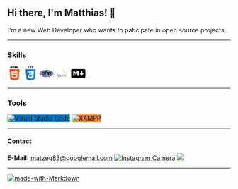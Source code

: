 ## __Hi there, I'm Matthias!__ 👋

I'm a new Web Developer who wants to paticipate in open source projects.
___
### __Skills__

<img height="32" weight="32" alt="HTML" src="https://raw.githubusercontent.com/github/explore/80688e429a7d4ef2fca1e82350fe8e3517d3494d/topics/html/html.png"> <img height="32" weight="32" alt="CSS" src="https://raw.githubusercontent.com/github/explore/80688e429a7d4ef2fca1e82350fe8e3517d3494d/topics/css/css.png"> <img height="32" weight="32" alt="PHP" src="https://raw.githubusercontent.com/github/explore/ccc16358ac4530c6a69b1b80c7223cd2744dea83/topics/php/php.png"> <img height="32" weight="32" alt="MySQL" src="https://raw.githubusercontent.com/github/explore/80688e429a7d4ef2fca1e82350fe8e3517d3494d/topics/mysql/mysql.png"> <img height="32" weight="32" alt="Markdown" src="https://raw.githubusercontent.com/github/explore/80688e429a7d4ef2fca1e82350fe8e3517d3494d/topics/markdown/markdown.png">

___

### __Tools__
<img height="32" weight="32" alt="Visual Studio Code" src="https://simpleicons.org/icons/visualstudiocode.svg" style="background:#007ACC; border:5px; bordercolor:#007ACC"> <img height="32" weight="32" alt="XAMPP" src="https://simpleicons.org/icons/xampp.svg" style="background:#FB7A24; border:5px">

___
#### __Contact__

__E-Mail:__ <a href="mailto:matzeg83@googlemail.com">matzeg83@googlemail.com</a>
<a href="https://www.instagram.com/matzeberlin83/"><img alt="Instagram Camera" src="https://simpleicons.org/icons/instagram.svg" width="25px" height="25px"/></a>
<a href="https://twitter.com/MatthiasGnther"><img src="https://img.shields.io/badge/twitter-%231DA1F2.svg?&style=for-the-badge&logo=twitter&logoColor=white" height=25></a> 


---
[![made-with-Markdown](https://img.shields.io/badge/Made%20with-Markdown-1f425f.svg)](http://commonmark.org)


<!--
**MatthiasGuenther/MatthiasGuenther** is a ✨ _special_ ✨ repository because its `README.md` (this file) appears on your GitHub profile.

Here are some ideas to get you started:

- 🔭 I’m currently working on ...
- 🌱 I’m currently learning ...
- 👯 I’m looking to collaborate on ...
- 🤔 I’m looking for help with ...
- 💬 Ask me about ...
- 📫 How to reach me: ...
- 😄 Pronouns: ...
- ⚡ Fun fact: ...
-->
